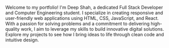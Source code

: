 Welcome to my portfolio! I'm Deep Shah, a dedicated Full Stack Developer and Computer Engineering student. I specialize in creating responsive and user-friendly web applications using HTML, CSS, JavaScript, and React. With a passion for solving problems and a commitment to delivering high-quality work, I aim to leverage my skills to build innovative digital solutions. Explore my projects to see how I bring ideas to life through clean code and intuitive design.
